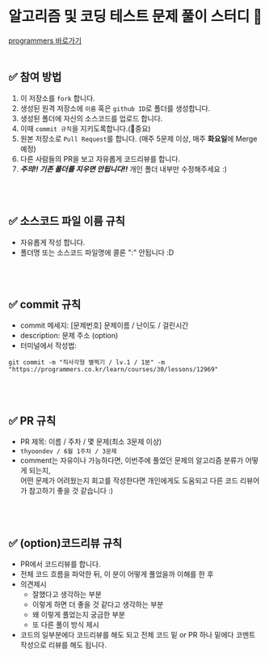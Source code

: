 
# 알고리즘 및 코딩 테스트 문제 풀이 스터디 📝
[programmers 바로가기](https://programmers.co.kr/)
<br />
<br />

## ✅ 참여 방법
1. 이 저장소를 `fork` 합니다.
2. 생성된 원격 저장소에 `이름` 혹은 `github ID`로 폴더를 생성합니다.
3. 생성된 폴더에 자신의 소스코드를 업로드 합니다.
4. 이때 `commit 규칙`을 지키도록합니다.(📢중요)
5. 원본 저장소로 `Pull Request`를 합니다. (매주 5문제 이상, 매주 **화요일**에 Merge예정)
6. 다른 사람들의 PR을 보고 자유롭게 코드리뷰를 합니다.
7. ***주의!! 기존 폴더를 지우면 안됩니다!!*** 개인 폴더 내부만 수정해주세요 :)

<br />
<br />

## ✅ 소스코드 파일 이름 규칙
- 자유롭게 작성 합니다.
- 폴더명 또는 소스코드 파일명에 콜론 ":" 안됩니다 :D

<br />
<br />

## ✅ commit 규칙
- commit 메세지: [문제번호] 문제이름 / 난이도 / 걸린시간 
- description: 문제 주소 (option)
- 터미널에서 작성법: 
```
git commit -m "직사각형 별찍기 / lv.1 / 1분" -m "https://programmers.co.kr/learn/courses/30/lessons/12969"
```


<br />
<br />

## ✅ PR 규칙
- PR 제목: 이름 / 주차 / 몇 문제(최소 3문제 이상)
-  ```thyoondev / 6월 1주차 / 3문제 ```
-  comment는 자유이나 가능하다면, 이번주에 풀었던 문제의 알고리즘 분류가 어떻게 되는지, <br> 어떤 문제가 어려웠는지 회고를 작성한다면 개인에게도 도움되고 다른 코드 리뷰어가 참고하기 좋을 것 같습니다 :)


<br />
<br />

## ✅ (option)코드리뷰 규칙
- PR에서 코드리뷰를 합니다.
- 전체 코드 흐름을 파악한 뒤, 이 분이 어떻게 풀었을까 이해를 한 후 
- 의견제시
  -   잘했다고 생각하는 부분
  -   이렇게 하면 더 좋을 것 같다고 생각하는 부분
  -   왜 이렇게 풀었는지 궁금한 부분
  -   또 다른 풀이 방식 제시
- 코드의 일부분에다 코드리뷰를 해도 되고 전체 코드 밑 or PR 하나 밑에다 코멘트 작성으로 리뷰를 해도 됩니다.

